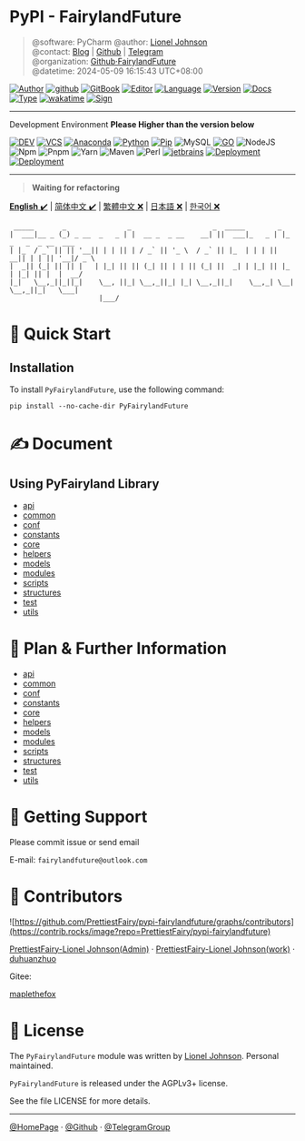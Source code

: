 # PyPI - FairylandFuture

> @software: PyCharm
> @author: [Lionel Johnson](https://fairy.host)  
> @contact: [Blog](https://blog.fairy.host/) | [Github](https://github.com/PrettiestFairy) | [Telegram](https://t.me/FairylandFuture)  
> @organization: [Github·FairylandFuture](https://github.com/FairylandFuture)  
> @datetime: 2024-05-09 16:15:43 UTC+08:00

[![Author](https://img.shields.io/badge/Author-Lionel_Johnson-orange)](https://t.me/FairylandFuture) [![github](https://img.shields.io/badge/Github-PrettiestFairy-green)](https://github.com/PrettiestFairy) [![GitBook](https://img.shields.io/badge/GitBook-Interesting-green)](https://interestingbooks.gitbook.io/) [![Editor](https://img.shields.io/badge/Editor-Typora-yellow)]() [![Language](https://img.shields.io/badge/Language-Markdown-orange)]() [![Version](https://img.shields.io/badge/Version-Release-blue)]() [![Docs](https://img.shields.io/badge/Docs-Passing-brightgreen)]() [![Type](https://img.shields.io/badge/Type-Documents-blue)]() [![wakatime](https://wakatime.com/badge/user/fa851759-c657-4b1e-8bcb-3ec3a693a2cd.svg)](https://wakatime.com/@fa851759-c657-4b1e-8bcb-3ec3a693a2cd) [![Sign](https://img.shields.io/badge/%E7%AD%89%E6%88%91%E4%BB%A3%E7%A0%81%E7%BC%96%E6%88%90-%E5%A8%B6%E4%BD%A0%E4%B8%BA%E5%A6%BB%E5%8F%AF%E5%A5%BD-red)](https://github.com/PrettiestFairy)

---

Development Environment
**Please Higher than the version below**

[![DEV](https://img.shields.io/badge/Env-Win/Mac/Linux-%230078D4?logo=windows11&logoColor=%230078D4)]() [![VCS](https://img.shields.io/badge/VCS-GitHub-%23181717?logo=github&logoColor=%23181717)](https://github.com/PrettiestFairy) [![Anaconda](https://img.shields.io/badge/Anaconda-latest-%2344A833?logo=anaconda&logoColor=%2344A833)](https://www.anaconda.com/download#downloads) [![Python](https://img.shields.io/badge/Python-3.11.x-%233776AB?logo=python&logoColor=%233776AB)](https://www.python.org/downloads/release/python-3913/) [![Pip](https://img.shields.io/badge/PIP-24.x.x-%233775A9?logo=pypi&logoColor=%233775A9)](https://pypi.org/) ![MySQL](https://img.shields.io/badge/MySQL-8.0.35-%234479A1?logo=mysql&logoColor=%234479A1) [![GO](https://img.shields.io/badge/Go-1.20.6-%2300ADD8?logo=go&logoColor=%2300ADD8)](https://go.dev/dl/) ![NodeJS](https://img.shields.io/badge/Node-18.19-%23339933?logo=nodedotjs&logoColor=%23339933) ![Npm](https://img.shields.io/badge/Npm-10.x.x-%23CB3837?logo=npm&logoColor=%23CB3837) ![Pnpm](https://img.shields.io/badge/Pnpm-8.7.6-%23F69220?logo=pnpm&logoColor=%23F69220) ![Yarn](https://img.shields.io/badge/Yarn-1.22.19-%232C8EBB?logo=yarn&logoColor=%232C8EBB) ![Maven](https://img.shields.io/badge/Maven-3.9.1-%23C71A36?logo=apachemaven&logoColor=%23C71A36) ![Perl](https://img.shields.io/badge/Perl-8.3.0-%2339457E?logo=perl&logoColor=%2339457E) [![jetbrains](https://img.shields.io/badge/Jetbrains_IDE-Release-%2347f38a?logo=jetbrains&logoColor=%2347f38a)](https://www.jetbrains.com/) [![Deployment](https://img.shields.io/badge/Deployment-Docker-%232496ED?logo=docker&logoColor=%232496ED)](https://www.docker.com/) [![Deployment](https://img.shields.io/badge/Deployment-Kubernetes-%23326CE5?logo=kubernetes&logoColor=%23326CE5)](https://kubernetes.io/)

---

> **Waiting for refactoring**


[**English** ✔️](README.md) | [简体中文 ✔️](docs/zh-CN/README-zh-CN.md) | [繁體中文 ❌]() | [日本語 ❌]() | [한국어 ❌]()

```text
 _____       _               _                    _  _____        _                      
|  ___|__ _ (_) _ __  _   _ | |  __ _  _ __    __| ||  ___|_   _ | |_  _   _  _ __  ___  
| |_  / _` || || '__|| | | || | / _` || '_ \  / _` || |_  | | | || __|| | | || '__|/ _ \ 
|  _|| (_| || || |   | |_| || || (_| || | | || (_| ||  _| | |_| || |_ | |_| || |  |  __/ 
|_|   \__,_||_||_|    \__, ||_| \__,_||_| |_| \__,_||_|    \__,_| \__| \__,_||_|   \___| 
                      |___/
```

# 🚀 Quick Start

## Installation

To install `PyFairylandFuture`, use the following command:

```shell
pip install --no-cache-dir PyFairylandFuture
```

# ✍ Document

## Using PyFairyland Library

- [api](docs/en-US/manuals/api/README.md)
- [common](docs/en-US/manuals/common/README.md)
- [conf](docs/en-US/manuals/conf/README.md)
- [constants](docs/en-US/manuals/constants/README.md)
- [core](docs/en-US/manuals/core/README.md)
- [helpers](docs/en-US/manuals/helpers/README.md)
- [models](docs/en-US/manuals/models/README.md)
- [modules](docs/en-US/manuals/modules/README.md)
- [scripts](docs/en-US/manuals/scripts/README.md)
- [structures](docs/en-US/manuals/structures/README.md)
- [test](docs/en-US/manuals/test/README.md)
- [utils](docs/en-US/manuals/utils/README.md)

# 🎉 Plan & Further Information

- [api](docs/en-US/fairylandfuture/api/README.md)
- [common](docs/en-US/fairylandfuture/common/README.md)
- [conf](docs/en-US/fairylandfuture/conf/README.md)
- [constants](docs/en-US/fairylandfuture/constants/README.md)
- [core](docs/en-US/fairylandfuture/core/README.md)
- [helpers](docs/en-US/fairylandfuture/helpers/README.md)
- [models](docs/en-US/fairylandfuture/models/README.md)
- [modules](docs/en-US/fairylandfuture/modules/README.md)
- [scripts](docs/en-US/fairylandfuture/scripts/README.md)
- [structures](docs/en-US/fairylandfuture/structures/README.md)
- [test](docs/en-US/fairylandfuture/test/README.md)
- [utils](docs/en-US/fairylandfuture/utils/README.md)

# 💚 Getting Support

Please commit issue or send email

E-mail: `fairylandfuture@outlook.com`

# 🧑 Contributors

![https://github.com/PrettiestFairy/pypi-fairylandfuture/graphs/contributors](https://contrib.rocks/image?repo=PrettiestFairy/pypi-fairylandfuture)

[PrettiestFairy-Lionel Johnson(Admin)](https://github.com/PrettiestFairy) · [PrettiestFairy-Lionel Johnson(work)](https://github.com/WorkingFairy) · [duhuanzhuo](https://github.com/duhuanzhuo)

Gitee:

[maplethefox](https://gitee.com/maplethefox)

# 📖 License

The `PyFairylandFuture` module was written by [Lionel Johnson](https://github.com/PrettiestFairy). Personal maintained.

`PyFairylandFuture` is released under the AGPLv3+ license.

See the file LICENSE for more details.

---

[@HomePage](https://fairy.host) · [@Github](https://github.com/PrettiestFairy) · [@TelegramGroup]()
